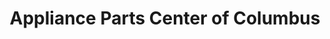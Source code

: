 ---
title: "Appliance Parts Center of Columbus"
url: /columbus/appliance-parts-center-of-columbus/
shop: Haushaltsartikel
---